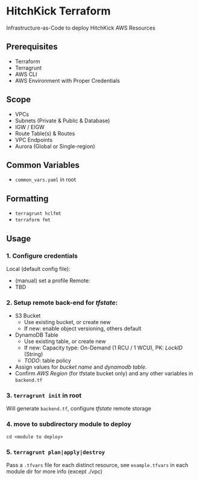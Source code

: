 # HitchKick Terraform
Infrastructure-as-Code to deploy HitchKick AWS Resources

## Prerequisites
* Terraform
* Terragrunt
* AWS CLI
* AWS Environment with Proper Credentials

## Scope
* VPCs
* Subnets (Private & Public & Database)
* IGW / EIGW
* Route Table(s) & Routes
* VPC Endpoints
* Aurora (Global or Single-region)

## Common Variables
* `common_vars.yaml` in root

## Formatting
* `terragrunt hclfmt`
* `terraform fmt`

## Usage
### 1. Configure credentials
Local (default config file):
* (manual) set a profile
Remote:
* TBD

### 2. Setup remote back-end for *tfstate*:
* S3 Bucket 
  - Use existing bucket, or create new
  - If new: enable object versioning, others default
* DynamoDB Table
  - Use existing table, or create new
  - If new: Capacity type: On-Demand (1 RCU / 1 WCU), PK: *LockID* (String)
  - *TODO*: table policy
* Assign values for _bucket name_ and _dynamodb table_.
* Confirm _AWS Region_ (for tfstate bucket only) and any other variables in `backend.tf`

### 3. `terragrunt init` in root
Will generate `backend.tf`, configure *tfstate* remote storage

### 4. move to subdirectory module to deploy
`cd <module to deploy>`

### 5. `terragrunt plan|apply|destroy`
Pass a `.tfvars` file for each distinct resource, see `example.tfvars` in each module dir for more info (except ./vpc)